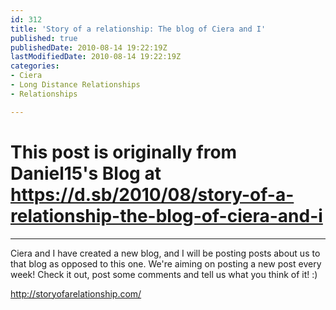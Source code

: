 ```yaml
---
id: 312
title: 'Story of a relationship: The blog of Ciera and I'
published: true
publishedDate: 2010-08-14 19:22:19Z
lastModifiedDate: 2010-08-14 19:22:19Z
categories:
- Ciera
- Long Distance Relationships
- Relationships

---
```


# This post is originally from Daniel15's Blog at https://d.sb/2010/08/story-of-a-relationship-the-blog-of-ciera-and-i

---

Ciera and I have created a new blog, and I will be posting posts about us to that blog as opposed to this one. We're aiming on posting a new post every week! Check it out, post some comments and tell us what you think of it! :)

http://storyofarelationship.com/

